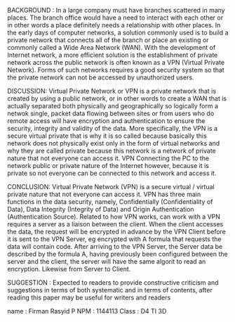 BACKGROUND :
In a large company must have branches scattered in many places. The branch office would have a need to interact with each other or in other words a place definitely needs a relationship with other places.
In the early days of computer networks, a solution commonly used is to build a private network that connects all of the branch or place an existing or commonly called a Wide Area Network (WAN).
With the development of Internet network, a more efficient solution is the establishment of private network across the public network is often known as a VPN (Virtual Private Network). Forms of such networks requires a good security system so that the private network can not be accessed by unauthorized users.
 
DISCUSSION:
Virtual Private Network or VPN is a private network that is created by using a public network, or in other words to create a WAN that is actually separated both physically and geographically so logically form a netwok single, packet data flowing between sites or from users who do remote access will have encryption and authentication to ensure the security, integrity and validity of the data.
More specifically, the VPN is a secure virtual private that is why it is so called because basically this network does not physically exist only in the form of virtual networks and why they are called private because this network is a network of private nature that not everyone can access it. VPN Connecting the PC to the network public or private nature of the Internet however, because it is private so not everyone can be connected to this network and access it.
 
CONCLUSION:
Virtual Private Network (VPN) is a secure virtual / virtual private nature that not everyone can access it. VPN has three main functions in the data security, namely, Confidentially (Confidentiality of Data), Data Integrity (Integrity of Data) and Origin Authentication (Authentication Source). Related to how VPN works, can work with a VPN requires a server as a liaison between the client. When the client accesses the data, the request will be encrypted in advance by the VPN Client before it is sent to the VPN Server, eg encrypted with A formula that requests the data will contain code. After arriving to the VPN Server, the Server data be described by the formula A, having previously been configured between the server and the client, the server will have the same algorit to read an encryption. Likewise from Server to Client.

SUGGESTION :
Expected to readers to provide constructive criticism and suggestions in terms of both systematic and in terms of contents, after reading this paper may be useful for writers and readers

name : Firman Rasyid P
NPM : 1144113
Class : D4 TI 3D

